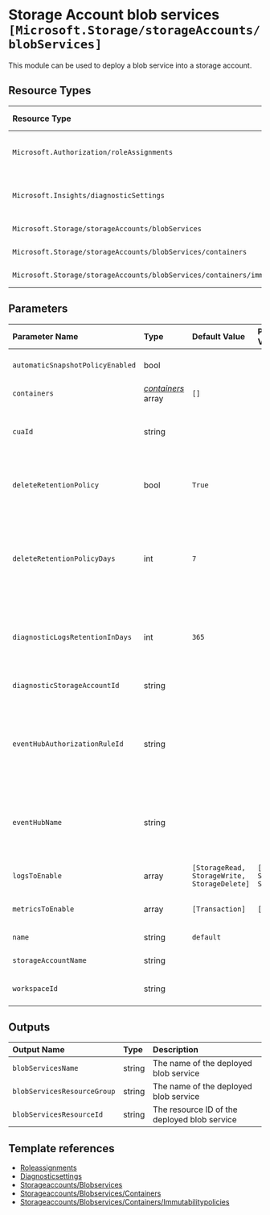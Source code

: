 # Storage Account blob services `[Microsoft.Storage/storageAccounts/blobServices]`

This module can be used to deploy a blob service into a storage account.

## Resource Types

| Resource Type | API Version |
| :-- | :-- |
| `Microsoft.Authorization/roleAssignments` | 2020-04-01-preview |
| `Microsoft.Insights/diagnosticSettings` | 2021-05-01-preview |
| `Microsoft.Storage/storageAccounts/blobServices` | 2021-06-01 |
| `Microsoft.Storage/storageAccounts/blobServices/containers` | 2019-06-01 |
| `Microsoft.Storage/storageAccounts/blobServices/containers/immutabilityPolicies` | 2019-06-01 |

## Parameters

| Parameter Name | Type | Default Value | Possible Values | Description |
| :-- | :-- | :-- | :-- | :-- |
| `automaticSnapshotPolicyEnabled` | bool |  |  | Optional. Automatic Snapshot is enabled if set to true. |
| `containers` | _[containers](containers/readme.md)_ array | `[]` |  | Optional. Blob containers to create. |
| `cuaId` | string |  |  | Optional. Customer Usage Attribution ID (GUID). This GUID must be previously registered |
| `deleteRetentionPolicy` | bool | `True` |  | Optional. Indicates whether DeleteRetentionPolicy is enabled for the Blob service. |
| `deleteRetentionPolicyDays` | int | `7` |  | Optional. Indicates the number of days that the deleted blob should be retained. The minimum specified value can be 1 and the maximum value can be 365. |
| `diagnosticLogsRetentionInDays` | int | `365` |  | Optional. Specifies the number of days that logs will be kept for; a value of 0 will retain data indefinitely. |
| `diagnosticStorageAccountId` | string |  |  | Optional. Resource ID of the diagnostic storage account. |
| `eventHubAuthorizationRuleId` | string |  |  | Optional. Resource ID of the event hub authorization rule for the Event Hubs namespace in which the event hub should be created or streamed to. |
| `eventHubName` | string |  |  | Optional. Name of the event hub within the namespace to which logs are streamed. Without this, an event hub is created for each log category. |
| `logsToEnable` | array | `[StorageRead, StorageWrite, StorageDelete]` | `[StorageRead, StorageWrite, StorageDelete]` | Optional. The name of logs that will be streamed. |
| `metricsToEnable` | array | `[Transaction]` | `[Transaction]` | Optional. The name of metrics that will be streamed. |
| `name` | string | `default` |  | Optional. The name of the blob service |
| `storageAccountName` | string |  |  | Required. Name of the Storage Account. |
| `workspaceId` | string |  |  | Optional. Resource ID of a log analytics workspace. |


## Outputs

| Output Name | Type | Description |
| :-- | :-- | :-- |
| `blobServicesName` | string | The name of the deployed blob service |
| `blobServicesResourceGroup` | string | The name of the deployed blob service |
| `blobServicesResourceId` | string | The resource ID of the deployed blob service |

## Template references

- [Roleassignments](https://docs.microsoft.com/en-us/azure/templates/Microsoft.Authorization/2020-04-01-preview/roleAssignments)
- [Diagnosticsettings](https://docs.microsoft.com/en-us/azure/templates/Microsoft.Insights/2021-05-01-preview/diagnosticSettings)
- [Storageaccounts/Blobservices](https://docs.microsoft.com/en-us/azure/templates/Microsoft.Storage/2021-06-01/storageAccounts/blobServices)
- [Storageaccounts/Blobservices/Containers](https://docs.microsoft.com/en-us/azure/templates/Microsoft.Storage/2019-06-01/storageAccounts/blobServices/containers)
- [Storageaccounts/Blobservices/Containers/Immutabilitypolicies](https://docs.microsoft.com/en-us/azure/templates/Microsoft.Storage/2019-06-01/storageAccounts/blobServices/containers/immutabilityPolicies)
